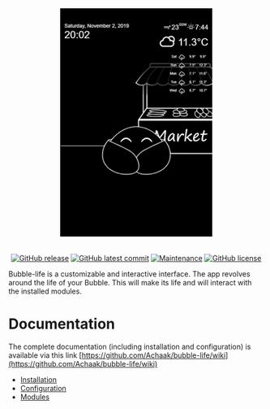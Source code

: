 <div align="center"><img src="illustrations/bubble_screen.png" alt="Bubble screen" style="width:300px; margin-left:50%; transform: translateX(-50%)"/></div>

</br>

<div align="center">
  
[![GitHub release](https://img.shields.io/github/release/Achaak/bubble-life)](https://github.com/Achaak/bubble-life/releases/)
[![GitHub latest commit](https://badgen.net/github/last-commit/Achaak/bubble-life)](https://github.com/Achaak/bubble-life/commit/)
[![Maintenance](https://img.shields.io/badge/Maintained%3F-yes-green.svg)](https://github.com/Achaak/bubble-life/graphs/commit-activity)
[![GitHub license](https://img.shields.io/github/license/Achaak/bubble-life)](https://github.com/Achaak/bubble-life/blob/master/LICENSE)
  
</div>

Bubble-life is a customizable and interactive interface. The app revolves around the life of your Bubble. This will make its life and will interact with the installed modules.

# Documentation

The complete documentation (including installation and configuration) is available via this link [https://github.com/Achaak/bubble-life/wiki](https://github.com/Achaak/bubble-life/wiki)

- [Installation](https://github.com/Achaak/bubble-life/wiki/Installation)
- [Configuration](https://github.com/Achaak/bubble-life/wiki/Configuration)
- [Modules](https://github.com/Achaak/bubble-life/wiki/Modules)
